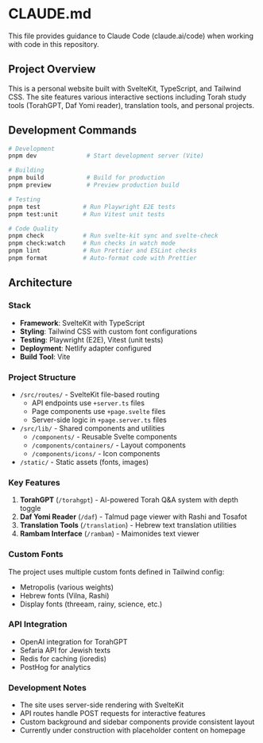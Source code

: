 # CLAUDE.md

This file provides guidance to Claude Code (claude.ai/code) when working with code in this repository.

## Project Overview

This is a personal website built with SvelteKit, TypeScript, and Tailwind CSS. The site features various interactive sections including Torah study tools (TorahGPT, Daf Yomi reader), translation tools, and personal projects.

## Development Commands

```bash
# Development
pnpm dev              # Start development server (Vite)

# Building
pnpm build            # Build for production
pnpm preview          # Preview production build

# Testing
pnpm test            # Run Playwright E2E tests
pnpm test:unit       # Run Vitest unit tests

# Code Quality
pnpm check           # Run svelte-kit sync and svelte-check
pnpm check:watch     # Run checks in watch mode
pnpm lint            # Run Prettier and ESLint checks
pnpm format          # Auto-format code with Prettier
```

## Architecture

### Stack
- **Framework**: SvelteKit with TypeScript
- **Styling**: Tailwind CSS with custom font configurations
- **Testing**: Playwright (E2E), Vitest (unit tests)
- **Deployment**: Netlify adapter configured
- **Build Tool**: Vite

### Project Structure
- `/src/routes/` - SvelteKit file-based routing
  - API endpoints use `+server.ts` files
  - Page components use `+page.svelte` files
  - Server-side logic in `+page.server.ts` files
- `/src/lib/` - Shared components and utilities
  - `/components/` - Reusable Svelte components
  - `/components/containers/` - Layout components
  - `/components/icons/` - Icon components
- `/static/` - Static assets (fonts, images)

### Key Features
1. **TorahGPT** (`/torahgpt`) - AI-powered Torah Q&A system with depth toggle
2. **Daf Yomi Reader** (`/daf`) - Talmud page viewer with Rashi and Tosafot
3. **Translation Tools** (`/translation`) - Hebrew text translation utilities
4. **Rambam Interface** (`/rambam`) - Maimonides text viewer

### Custom Fonts
The project uses multiple custom fonts defined in Tailwind config:
- Metropolis (various weights)
- Hebrew fonts (Vilna, Rashi)
- Display fonts (threeam, rainy, science, etc.)

### API Integration
- OpenAI integration for TorahGPT
- Sefaria API for Jewish texts
- Redis for caching (ioredis)
- PostHog for analytics

### Development Notes
- The site uses server-side rendering with SvelteKit
- API routes handle POST requests for interactive features
- Custom background and sidebar components provide consistent layout
- Currently under construction with placeholder content on homepage